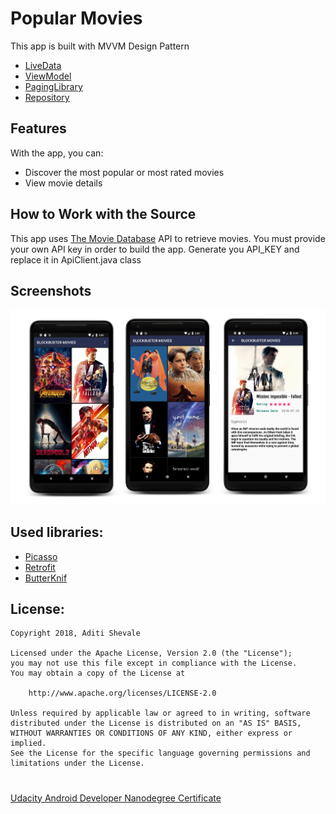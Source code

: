 # Popular Movies
This app is built with MVVM Design Pattern
- [LiveData](https://developer.android.com/topic/libraries/architecture/livedata)
- [ViewModel](https://developer.android.com/topic/libraries/architecture/viewmodel)
- [PagingLibrary](https://developer.android.com/topic/libraries/architecture/paging/#java)
- [Repository](https://developer.android.com/jetpack/docs/guide)

## Features

With the app, you can:
* Discover the most popular or most rated movies
* View movie details


## How to Work with the Source

This app uses [The Movie Database](https://www.themoviedb.org/documentation/api) API to retrieve movies.
You must provide your own API key in order to build the app. Generate you API_KEY and replace it in ApiClient.java class

## Screenshots

![](screenshots/pop1.png)

## Used libraries:

* [Picasso](http://square.github.io/picasso/)
* [Retrofit](http://square.github.io/retrofit/)
* [ButterKnif](http://jakewharton.github.io/butterknife/)



## License:
```
Copyright 2018, Aditi Shevale

Licensed under the Apache License, Version 2.0 (the "License");
you may not use this file except in compliance with the License.
You may obtain a copy of the License at

    http://www.apache.org/licenses/LICENSE-2.0

Unless required by applicable law or agreed to in writing, software
distributed under the License is distributed on an "AS IS" BASIS,
WITHOUT WARRANTIES OR CONDITIONS OF ANY KIND, either express or implied.
See the License for the specific language governing permissions and
limitations under the License.
```
#


[Udacity Android Developer Nanodegree Certificate](https://confirm.udacity.com/JDMTWDA5)
